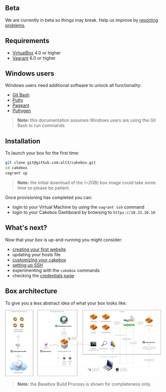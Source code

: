 ## Beta

We are currently in beta so things may break. Help us improve by
[reporting problems](https://github.com/alt3/cakebox/issues).

## Requirements


+ [VirtualBox](https://www.virtualbox.org/wiki/Downloads) 4.0 or higher
+ [Vagrant](https://www.vagrantup.com/downloads.html) 6.0 or higher

## Windows users

Windows users need additional software to unlock all functionality:

+ [Git Bash](http://git-scm.com/downloads)
+ [Putty](http://www.chiark.greenend.org.uk/~sgtatham/putty/download.html)
+ [Pageant](http://www.chiark.greenend.org.uk/~sgtatham/putty/download.html)
+ [Puttygen](http://www.chiark.greenend.org.uk/~sgtatham/putty/download.html)

> **Note:** this documentation assumes Windows users are using the Git Bash to
> run commands.

## Installation

To launch your box for the first time:

```bash
git clone git@github.com:alt3/cakebox.git
cd cakebox
vagrant up
```

> **Note:** the initial download of the (~2GB) box image could take some time
> so please be patient.

Once provisioning has completed you can:

- login to your Virtual Machine by using the ``vagrant ssh`` command
- login to your Cakebox Dashboard by browsing to ``https://10.33.10.10``

## What's next?

Now that your box is up-and-running you might consider:

+ [creating your first website](additional/tutorial-first-site.md)
+ updating your hosts file
+ [customizing your cakebox](configuration/cakebox-yml.md)
+ [setting up SSH](configuration/ssh-connections.md)
+ experimenting with the ``cakebox`` commands
+ checking the [credentials page](additional/credentials.md)


## Box architecture

To give you a less abstract idea of what your box looks like:

![Cakebox Overview](img/cakebox-overview.png)

> **Note:** the Basebox Build Process is shown for completeness only.
